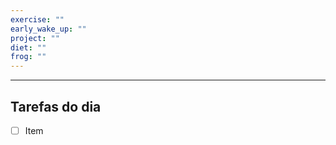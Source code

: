 ```yaml
---
exercise: ""
early_wake_up: ""
project: ""
diet: ""
frog: ""
---
```

___
## Tarefas do dia

 - [ ] Item

